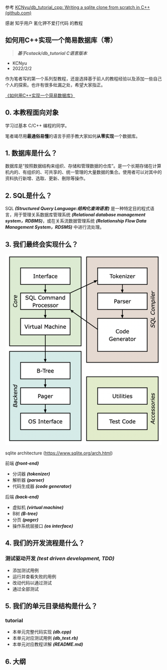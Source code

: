 参考 [KCNyu/db_tutorial_cpp: Writing a sqlite clone from scratch in C++ (github.com)](https://github.com/KCNyu/db_tutorial_cpp)

感谢 知乎用户 氰化钾不爱打代码 的教程



## 如何用C++实现一个简易数据库（零）

> **_基于cstack/db\_tutorial C语言版本_**

-   KCNyu
-   2022/2/2

作为笔者写的第一个系列型教程，还是选择基于前人的教程经验以及添加一些自己个人的探索。也许有很多纰漏之处，希望大家指正。

[《如何用C++实现一个简易数据库》](https://www.zhihu.com/column/c_1472652536327389184)

## 0\. 本教程面向对象

学习过基本 C/C++ 编程的同学。

笔者竭尽用**最通俗易懂**的语言手把手教大家如何**从零实现**一个数据库。

## 1\. 数据库是什么？

数据库是“按照数据结构来组织、存储和管理数据的仓库”。是一个长期存储在计算机内的、有组织的、可共享的、统一管理的大量数据的集合。使用者可以对其中的资料执行新增、选取、更新、刪除等操作。

## 2\. SQL是什么？

SQL _**(Structured Query Language:结构化查询语言)**_ 是一种特定目的程式语言，用于管理关系数据库管理系统 _**(Relational database management system，RDBMS)**_，或在关系流数据管理系统 _**(Relationship Flow Data Management System，RDSMS)**_ 中进行流处理。

## 3\. 我们最终会实现什么？

![](image/v2-342ade98e4b2c50cfe2eb6513c0f8d17_b.jpg)

sqlite architecture (https://www.sqlite.org/arch.html)

前端 _**(front-end)**_

-   分词器 _**(tokenizer)**_
-   解析器 _**(parser)**_
-   代码生成器 _**(code generator)**_

后端 _**(back-end)**_

-   虚拟机 _**(virtual machine)**_
-   B树 _**(B-tree)**_
-   分页 _**(pager)**_
-   操作系统层接口 _**(os interface)**_

## 4\. 我们的开发流程是什么？

### 测试驱动开发 _**(test driven development, TDD)**_

-   添加测试用例
-   运行并查看失败的用例
-   改动代码以通过测试
-   通过全部测试

## 5\. 我们的单元目录结构是什么？

### **tutorial**

-   本单元完整代码实现 _**(db.cpp)**_
-   本单元对应测试用例 _**(db\_test.rb)**_
-   本单元对应教程详解 _**(README.md)**_

## 6\. 大纲

